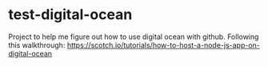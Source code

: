 # test-digital-ocean
Project to help me figure out how to use digital ocean with github. Following this walkthrough: https://scotch.io/tutorials/how-to-host-a-node-js-app-on-digital-ocean
